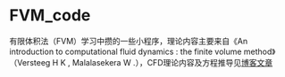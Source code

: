 # FVM_code

  有限体积法（FVM）学习中攒的一些小程序，理论内容主要来自《An introduction to computational fluid dynamics : the finite volume method》（Versteeg H K , Malalasekera W .），CFD理论内容及方程推导见[博客文章](https://blog.csdn.net/weixin_42562856/category_9636558.html)
